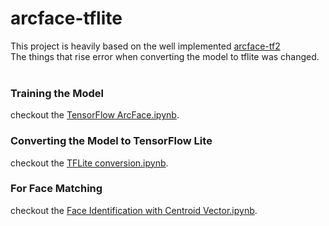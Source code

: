 # arcface-tflite

This project is heavily based on the well implemented [arcface-tf2](https://github.com/peteryuX/arcface-tf2)<br>
The things that rise error when converting the model to tflite was changed.<br>
<br>
### Training the Model
checkout the [TensorFlow ArcFace.ipynb](https://github.com/joonb14/arcface-tflite/blob/main/TensorFlow%20ArcFace.ipynb).<br>
### Converting the Model to TensorFlow Lite
checkout the [TFLite conversion.ipynb](https://github.com/joonb14/arcface-tflite/blob/main/TFLite%20conversion.ipynb).<br>
### For Face Matching
checkout the [Face Identification with Centroid Vector.ipynb](https://github.com/joonb14/arcface-tflite/blob/main/Face%20Identification%20with%20Centroid%20Vector.ipynb).<br>
